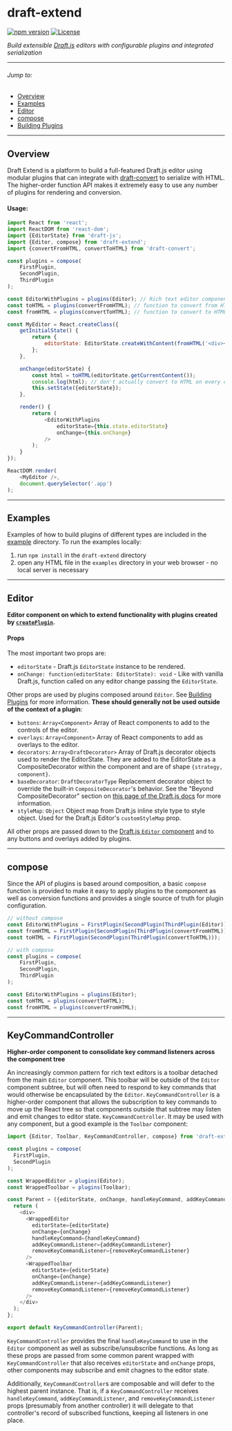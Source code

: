 # draft-extend

[![npm version](https://badge.fury.io/js/draft-extend.svg)](https://www.npmjs.com/package/draft-extend) [![License](https://img.shields.io/badge/License-Apache%202.0-blue.svg)](https://opensource.org/licenses/Apache-2.0)

*Build extensible [Draft.js](http://draftjs.org) editors with configurable plugins and integrated serialization*

***

###### Jump to:
- [Overview](#overview)
- [Examples](#examples)
- [Editor](#editor)
- [compose](#compose)
- [Building Plugins](building-plugins.md)

***

## Overview
Draft Extend is a platform to build a full-featured Draft.js editor using modular plugins that can integrate with [draft-convert](http://github.com/HubSpot/draft-convert) to serialize with HTML. The higher-order function API makes it extremely easy to use any number of plugins for rendering and conversion.

#### Usage:
```javascript
import React from 'react';
import ReactDOM from 'react-dom';
import {EditorState} from 'draft-js';
import {Editor, compose} from 'draft-extend';
import {convertFromHTML, convertToHTML} from 'draft-convert';

const plugins = compose(
    FirstPlugin,
    SecondPlugin,
    ThirdPlugin
);

const EditorWithPlugins = plugins(Editor); // Rich text editor component with plugin functionality
const toHTML = plugins(convertFromHTML); // function to convert from HTML including plugin functionality
const fromHTML = plugins(convertToHTML); // function to convert to HTML including plugin functionality

const MyEditor = React.createClass({
    getInitialState() {
        return {
            editorState: EditorState.createWithContent(fromHTML('<div></div>'))
        };
    },

    onChange(editorState) {
        const html = toHTML(editorState.getCurrentContent());
        console.log(html); // don't actually convert to HTML on every change!
        this.setState({editorState});
    },

    render() {
        return (
            <EditorWithPlugins
                editorState={this.state.editorState}
                onChange={this.onChange}
            />
        );
    }
});

ReactDOM.render(
    <MyEditor />,
    document.querySelector('.app')
);
```

***

## Examples

Examples of how to build plugins of different types are included in the [example](example/) directory. To run the examples locally:

1. run `npm install` in the `draft-extend` directory
2. open any HTML file in the `examples` directory in your web browser - no local server is necessary

***

## Editor
**Editor component on which to extend functionality with plugins created by [`createPlugin`](#createplugin).**

#### Props
The most important two props are:
- `editorState` - Draft.js `EditorState` instance to be rendered.
- `onChange: function(editorState: EditorState): void` - Like with vanilla Draft.js, function called on any editor change passing the `EditorState`.

Other props are used by plugins composed around `Editor`. See [Building Plugins](building-plugins.md) for more information. **These should generally not be used outside of the context of a plugin**:
- `buttons`: `Array<Component>` Array of React components to add to the controls of the editor.
- `overlays`: `Array<Component>` Array of React components to add as overlays to the editor.
- `decorators`: `Array<DraftDecorator>` Array of Draft.js decorator objects used to render the EditorState. They are added to the EditorState as a CompositeDecorator within the component and are of shape `{strategy, component}`.
- `baseDecorator`: `DraftDecoratorType` Replacement decorator object to override the built-in `CompositeDecorator`'s behavior. See the "Beyond CompositeDecorator" section on [this page of the Draft.js docs](https://draftjs.org/docs/advanced-topics-decorators.html#content) for more information.
- `styleMap`: `Object` Object map from Draft.js inline style type to style object. Used for the Draft.js Editor's `customStyleMap` prop.

All other props are passed down to the [Draft.js `Editor` component](https://facebook.github.io/draft-js/docs/api-reference-editor.html) and to any buttons and overlays added by plugins.

***

## compose
Since the API of plugins is based around composition, a basic `compose` function is provided to make it easy to apply plugins to the component as well as conversion functions and provides a single source of truth for plugin configuration.
```javascript
// without compose
const EditorWithPlugins = FirstPlugin(SecondPlugin(ThirdPlugin(Editor)));
const fromHTML = FirstPlugin(SecondPlugin(ThirdPlugin(convertFromHTML)));
const toHTML = FirstPlugin(SecondPlugin(ThirdPlugin(convertToHTML)));

// with compose
const plugins = compose(
    FirstPlugin,
    SecondPlugin,
    ThirdPlugin
);

const EditorWithPlugins = plugins(Editor);
const toHTML = plugins(convertToHTML);
const fromHTML = plugins(convertFromHTML);
```

***

## KeyCommandController
**Higher-order component to consolidate key command listeners across the component tree**

An increasingly common pattern for rich text editors is a toolbar detached from the main `Editor` component. This toolbar will be outside of the `Editor` component subtree, but will often need to respond to key commands that would otherwise be encapsulated by the `Editor`. `KeyCommandController` is a higher-order component that allows the subscription to key commands to move up the React tree so that components outside that subtree may listen and emit changes to editor state. `KeyCommandController`. It may be used with any component, but a good example is the `Toolbar` component:

```javascript
import {Editor, Toolbar, KeyCommandController, compose} from 'draft-extend';

const plugins = compose(
  FirstPlugin,
  SecondPlugin
);

const WrappedEditor = plugins(Editor);
const WrappedToolbar = plugins(Toolbar);

const Parent = ({editorState, onChange, handleKeyCommand, addKeyCommandListener, removeKeyCommandListener}) => {
  return (
    <div>
      <WrappedEditor
        editorState={editorState}
        onChange={onChange}
        handleKeyCommand={handleKeyCommand}
        addKeyCommandListener={addKeyCommandListener}
        removeKeyCommandListener={removeKeyCommandListener}
      />
      <WrappedToolbar
        editorState={editorState}
        onChange={onChange}
        addKeyCommandListener={addKeyCommandListener}
        removeKeyCommandListener={removeKeyCommandListener}
      />
    </div>
  );
};

export default KeyCommandController(Parent);
```

`KeyCommandController` provides the final `handleKeyCommand` to use in the `Editor` component as well as subscribe/unsubscribe functions. As long as these props are passed from some common parent wrapped with `KeyCommandController` that also receives `editorState` and `onChange` props, other components may subscribe and emit chagnes to the editor state.

Additionally, `KeyCommandController`s are composable and will defer to the highest parent instance. That is, if a `KeyCommandController` receives `handleKeyCommand`, `addKeyCommandListener`, and `removeKeyCommandListener` props (presumably from another controller) it will delegate to that controller's record of subscribed functions, keeping all listeners in one place.

